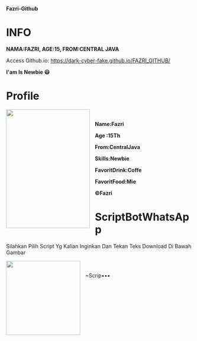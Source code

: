 **Fazri-Github**
# INFO

 **NAMA:FAZRI, AGE:15, FROM:CENTRAL JAVA**
 
 Access Github.io:  https://dark-cyber-fake.github.io/FAZRI_GITHUB/ <span> </span>
 
 **I'am Is Newbie 😃**
 
# Profile

<div class="separator" style="clear: both; text-align: center;"><a href="https://blogger.googleusercontent.com/img/a/AVvXsEg20Jnaw8CINOq7bp_feCdsPCGQdSxIWGwKTZQhOpngF5JkF5j4lQoMAlXF8ClLyjQGVwI8ouRWTMbnX0aByF7SCg_QaWWyGxDRbu_svN_i9dCJm-sKU_CaHGDq2GoHVgxXSl0V9vZ3mcT5Y3r6g_kSNnqagjxpdJksCfjMc5hRk35qWfcz8-GMZCAy=s1040" style="clear: left; float: left; margin-bottom: 1em; margin-right: 1em;"><img border="0" data-original-height="1040" data-original-width="736" height="320" src="https://blogger.googleusercontent.com/img/a/AVvXsEg20Jnaw8CINOq7bp_feCdsPCGQdSxIWGwKTZQhOpngF5JkF5j4lQoMAlXF8ClLyjQGVwI8ouRWTMbnX0aByF7SCg_QaWWyGxDRbu_svN_i9dCJm-sKU_CaHGDq2GoHVgxXSl0V9vZ3mcT5Y3r6g_kSNnqagjxpdJksCfjMc5hRk35qWfcz8-GMZCAy=s320" width="226" /></a></div><br />

**Name:Fazri** <span> </span>

**Age :15Th** <span> </span>

**From:CentralJava** <span> </span>

**Skills:Newbie** <span> </span>

**FavoritDrink:Coffe** <span> </span>

**FavoritFood:Mie** <span> </span>


**©Fazri** <span> </span>
 
    
 




##

# ScriptBotWhatsApp
Silahkan Pilih Script Yg Kalian Inginkan Dan Tekan Teks Download Di Bawah Gambar <span> </span>

<div class="separator" style="clear: both; text-align: center;"><a href="https://blogger.googleusercontent.com/img/a/AVvXsEjhUglGe67eb_rQXIqtjS5h2SkxBlNdMcDPUyLHm6e6xwJwf_DwKJ3n2uxSI-wsYQmKvoib3c93NBUy9z0V5d8qUw59o8NpRFa7JRvy4coyDisXzuZg8yYPUxynvKFSi4B363s-xcMXFBesrmTd8pQpg0-VOyM2DYj9PgyRZpWHSJksOjaEN7htQioz=s736" imageanchor="1" style="clear: left; float: left; margin-bottom: 1em; margin-right: 1em;"><img border="0" data-original-height="736" data-original-width="736" height="200" src="https://blogger.googleusercontent.com/img/a/AVvXsEjhUglGe67eb_rQXIqtjS5h2SkxBlNdMcDPUyLHm6e6xwJwf_DwKJ3n2uxSI-wsYQmKvoib3c93NBUy9z0V5d8qUw59o8NpRFa7JRvy4coyDisXzuZg8yYPUxynvKFSi4B363s-xcMXFBesrmTd8pQpg0-VOyM2DYj9PgyRZpWHSJksOjaEN7htQioz=w200-h200" width="200" /></a></div><br /> <span> </span>

~Scrip•••
